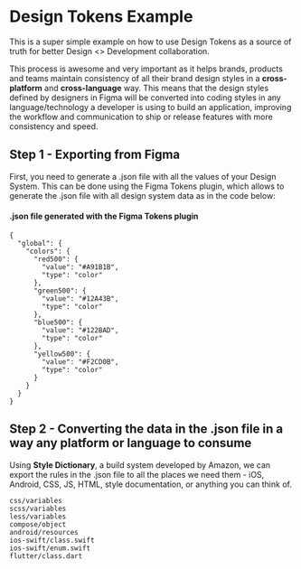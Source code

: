 # Design Tokens Example
This is a super simple example on how to use Design Tokens as a source of truth for better Design <> Development collaboration.

This process is awesome and very important as it helps brands, products and teams maintain consistency of all their brand design styles in a **cross-platform** and **cross-language** way. 
This means that the design styles defined by designers in Figma will be converted into coding styles in any language/technology a developer is using to build an application, improving the workflow and communication to ship or release features with more consistency and speed.

## Step 1 - Exporting from Figma
First, you need to generate a .json file with all the values of your Design System. This can be done using the Figma Tokens plugin, which allows to generate the .json file with all design system data as in the code below:

#### .json file generated with the Figma Tokens plugin
```
{
  "global": {
    "colors": {
      "red500": {
        "value": "#A91B1B",
        "type": "color"
      },
      "green500": {
        "value": "#12A43B",
        "type": "color"
      },
      "blue500": {
        "value": "#122BAD",
        "type": "color"
      },
      "yellow500": {
        "value": "#F2CD0B",
        "type": "color"
      }
    }
  }
}
```


## Step 2 - Converting the data in the .json file in a way any platform or language to consume
Using **Style Dictionary**, a build system developed by Amazon, we can export the rules in the .json file to all the places we need them - iOS, Android, CSS, JS, HTML, style documentation, or anything you can think of. 

```
css/variables
scss/variables
less/variables
compose/object
android/resources
ios-swift/class.swift
ios-swift/enum.swift
flutter/class.dart
```
